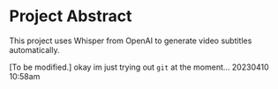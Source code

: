 # Project Abstract

This project uses Whisper from OpenAI to generate video subtitles automatically.

[To be modified.]
okay im just trying out `git` at the moment... 20230410 10:58am
